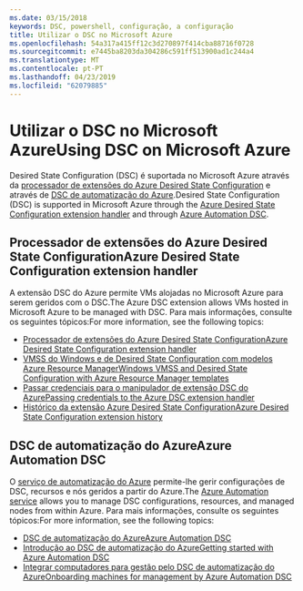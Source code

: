```yaml
---
ms.date: 03/15/2018
keywords: DSC, powershell, configuração, a configuração
title: Utilizar o DSC no Microsoft Azure
ms.openlocfilehash: 54a317a415ff12c3d270897f414cba88716f0728
ms.sourcegitcommit: e7445ba8203da304286c591ff513900ad1c244a4
ms.translationtype: MT
ms.contentlocale: pt-PT
ms.lasthandoff: 04/23/2019
ms.locfileid: "62079885"
---
```

# <a name="using-dsc-on-microsoft-azure"></a><span data-ttu-id="49634-103">Utilizar o DSC no Microsoft Azure</span><span class="sxs-lookup"><span data-stu-id="49634-103">Using DSC on Microsoft Azure</span></span>

<span data-ttu-id="49634-104">Desired State Configuration (DSC) é suportada no Microsoft Azure através da [processador de extensões do Azure Desired State Configuration](/azure/virtual-machines/extensions/dsc-overview) e através de [DSC de automatização do Azure](/azure/automation/automation-dsc-overview).</span><span class="sxs-lookup"><span data-stu-id="49634-104">Desired State Configuration (DSC) is supported in Microsoft Azure through the [Azure Desired State Configuration extension handler](/azure/virtual-machines/extensions/dsc-overview) and through [Azure Automation DSC](/azure/automation/automation-dsc-overview).</span></span>

## <a name="azure-desired-state-configuration-extension-handler"></a><span data-ttu-id="49634-105">Processador de extensões do Azure Desired State Configuration</span><span class="sxs-lookup"><span data-stu-id="49634-105">Azure Desired State Configuration extension handler</span></span>

<span data-ttu-id="49634-106">A extensão DSC do Azure permite VMs alojadas no Microsoft Azure para serem geridos com o DSC.</span><span class="sxs-lookup"><span data-stu-id="49634-106">The Azure DSC extension allows VMs hosted in Microsoft Azure to be managed with DSC.</span></span>
<span data-ttu-id="49634-107">Para mais informações, consulte os seguintes tópicos:</span><span class="sxs-lookup"><span data-stu-id="49634-107">For more information, see the following topics:</span></span>

- [<span data-ttu-id="49634-108">Processador de extensões do Azure Desired State Configuration</span><span class="sxs-lookup"><span data-stu-id="49634-108">Azure Desired State Configuration extension handler</span></span>](/azure/virtual-machines/extensions/dsc-overview)
- [<span data-ttu-id="49634-109">VMSS do Windows e de Desired State Configuration com modelos Azure Resource Manager</span><span class="sxs-lookup"><span data-stu-id="49634-109">Windows VMSS and Desired State Configuration with Azure Resource Manager templates</span></span>](/azure/virtual-machines/extensions/dsc-template)
- [<span data-ttu-id="49634-110">Passar credenciais para o manipulador de extensão DSC do Azure</span><span class="sxs-lookup"><span data-stu-id="49634-110">Passing credentials to the Azure DSC extension handler</span></span>](/azure/virtual-machines/extensions/dsc-credentials)
- [<span data-ttu-id="49634-111">Histórico da extensão Azure Desired State Configuration</span><span class="sxs-lookup"><span data-stu-id="49634-111">Azure Desired State Configuration extension history</span></span>](azureDscexthistory.md)

## <a name="azure-automation-dsc"></a><span data-ttu-id="49634-112">DSC de automatização do Azure</span><span class="sxs-lookup"><span data-stu-id="49634-112">Azure Automation DSC</span></span>

<span data-ttu-id="49634-113">O [serviço de automatização do Azure](https://azure.microsoft.com/en-us/services/automation/) permite-lhe gerir configurações de DSC, recursos e nós geridos a partir do Azure.</span><span class="sxs-lookup"><span data-stu-id="49634-113">The [Azure Automation service](https://azure.microsoft.com/en-us/services/automation/) allows you to manage DSC configurations, resources, and managed nodes from within Azure.</span></span> <span data-ttu-id="49634-114">Para mais informações, consulte os seguintes tópicos:</span><span class="sxs-lookup"><span data-stu-id="49634-114">For more information, see the following topics:</span></span>

- [<span data-ttu-id="49634-115">DSC de automatização do Azure</span><span class="sxs-lookup"><span data-stu-id="49634-115">Azure Automation DSC</span></span>](/azure/automation/automation-dsc-overview)
- [<span data-ttu-id="49634-116">Introdução ao DSC de automatização do Azure</span><span class="sxs-lookup"><span data-stu-id="49634-116">Getting started with Azure Automation DSC</span></span>](/azure/automation/automation-dsc-getting-started)
- [<span data-ttu-id="49634-117">Integrar computadores para gestão pelo DSC de automatização do Azure</span><span class="sxs-lookup"><span data-stu-id="49634-117">Onboarding machines for management by Azure Automation DSC</span></span>](/azure/automation/automation-dsc-onboarding)